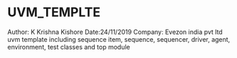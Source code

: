 # UVM_TEMPLTE
Author: K Krishna Kishore   Date:24/11/2019
Company: Evezon india pvt ltd
uvm template including sequence item, sequence, sequencer, driver, agent, environment, test classes and top module
